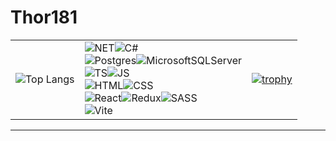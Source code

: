 # Thor181

| | | |
| :--- | :--- | :--- |
| ![Top Langs](https://github-readme-stats.vercel.app/api/top-langs/?username=thor181&layout=compact)  |  ![NET](https://img.shields.io/badge/.NET-5C2D91?style=for-the-badge&logo=.net&logoColor=white)![C#](https://img.shields.io/badge/C%23-239120?style=for-the-badge&logo=c-sharp&logoColor=white)<br>![Postgres](https://img.shields.io/badge/postgres-%23316192.svg?style=for-the-badge&logo=postgresql&logoColor=white)![MicrosoftSQLServer](https://img.shields.io/badge/Microsoft%20SQL%20Server-CC2927?style=for-the-badge&logo=microsoft%20sql%20server&logoColor=white)<br>![TS](https://img.shields.io/badge/TypeScript-007ACC?style=for-the-badge&logo=typescript&logoColor=white)![JS](https://img.shields.io/badge/JavaScript-F7DF1E?style=for-the-badge&logo=JavaScript&logoColor=white)<br>![HTML](https://img.shields.io/badge/HTML-239120?style=for-the-badge&logo=html5&logoColor=white)![CSS](https://img.shields.io/badge/CSS-239120?&style=for-the-badge&logo=css3&logoColor=white)<br>![React](https://img.shields.io/badge/React-20232A?style=for-the-badge&logo=react&logoColor=61DAFB)![Redux](https://img.shields.io/badge/Redux-593D88?style=for-the-badge&logo=redux&logoColor=white)![SASS](https://img.shields.io/badge/SASS-hotpink.svg?style=for-the-badge&logo=SASS&logoColor=white)<br>![Vite](https://img.shields.io/badge/vite-%23646CFF.svg?style=for-the-badge&logo=vite&logoColor=white) | [![trophy](https://github-profile-trophy.vercel.app/?username=thor181&theme=dracula&row=2&column=4&margin-w=-1&margin-h=-1)](https://github.com/ryo-ma/github-profile-trophy) |

---







